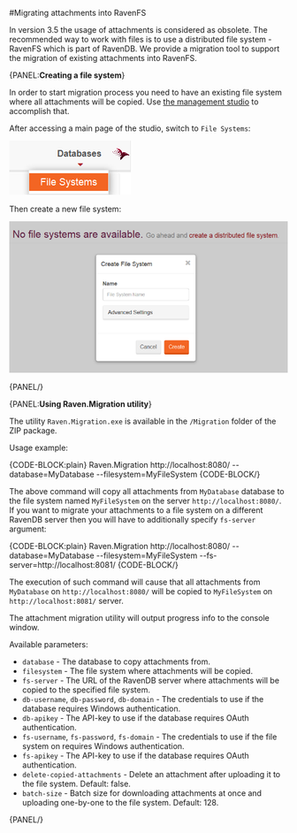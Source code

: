 ﻿#Migrating attachments into RavenFS

In version 3.5 the usage of attachments is considered as obsolete. The recommended way to work with files is to use a distributed file system - RavenFS which is part of RavenDB. 
We provide a migration tool to support the migration of existing attachments into RavenFS.

{PANEL:**Creating a file system**}

In order to start migration process you need to have an existing file system where all attachments will be copied. Use [the management studio](../../studio/accessing-studio) to accomplish that.

After accessing a main page of the studio, switch to `File Systems`:

![Figure 1: Switch to file systems](images/migrate-attachments-create-fs-1.png)

Then create a new file system:

![Figure 2: Create a file system](images/migrate-attachments-create-fs-2.png)

{PANEL/}

{PANEL:**Using Raven.Migration utility**}

The utility `Raven.Migration.exe` is available in the `/Migration` folder of the ZIP package.

Usage example:

{CODE-BLOCK:plain}
Raven.Migration http://localhost:8080/ --database=MyDatabase --filesystem=MyFileSystem
{CODE-BLOCK/}

The above command will copy all attachments from `MyDatabase` database to the file system named `MyFileSystem` on the server `http://localhost:8080/`. If you want to migrate your attachments
to a file system on a different RavenDB server then you will have to additionally specify `fs-server` argument:

{CODE-BLOCK:plain}
Raven.Migration http://localhost:8080/ --database=MyDatabase --filesystem=MyFileSystem --fs-server=http://localhost:8081/
{CODE-BLOCK/}

The execution of such command will cause that all attachments from `MyDatabase` on `http://localhost:8080/` will be copied to `MyFileSystem` on `http://localhost:8081/` server.

The attachment migration utility will output progress info to the console window.

Available parameters:

* `database` - The database to copy attachments from.
* `filesystem` - The file system where attachments will be copied.
* `fs-server` - The URL of the RavenDB server where attachments will be copied to the specified file system.
* `db-username`, `db-password`, `db-domain` - The credentials to use if the database requires Windows authentication.
* `db-apikey` - The API-key to use if the database requires OAuth authentication.
* `fs-username`, `fs-password`, `fs-domain` - The credentials to use if the file system on requires Windows authentication.
* `fs-apikey` - The API-key to use if the database requires OAuth authentication.
* `delete-copied-attachments` - Delete an attachment after uploading it to the file system. Default: false.
* `batch-size` - Batch size for downloading attachments at once and uploading one-by-one to the file system. Default: 128.

{PANEL/}
